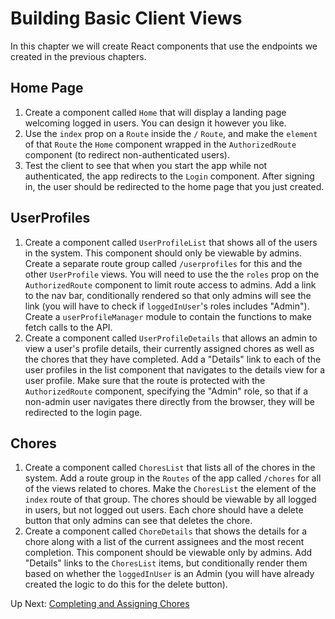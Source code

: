# Building Basic Client Views
In this chapter we will create React components that use the endpoints we created in the previous chapters. 

## Home Page
1. Create a component called `Home` that will display a landing page welcoming logged in users. You can design it however you like. 
1. Use the `index` prop on a `Route` inside the `/` `Route`, and make the `element` of that `Route` the `Home` component wrapped in the `AuthorizedRoute` component (to redirect non-authenticated users). 
1. Test the client to see that when you start the app while not authenticated, the app redirects to the `Login` component. After signing in, the user should be redirected to the home page that you just created. 

## UserProfiles
1. Create a component called `UserProfileList` that shows all of the users in the system. This component should only be viewable by admins. Create a separate route group called `/userprofiles` for this and the other `UserProfile` views. You will need to use the the `roles` prop on the `AuthorizedRoute` component to limit route access to admins. Add a link to the nav bar, conditionally rendered so that only admins will see the link (you will have to check if `loggedInUser`'s roles includes "Admin"). Create a `userProfileManager` module to contain the functions to make fetch calls to the API. 
1. Create a component called `UserProfileDetails` that allows an admin to view a user's profile details, their currently assigned chores as well as the chores that they have completed. Add a "Details" link to each of the user profiles in the list component that navigates to the details view for a user profile. Make sure that the route is protected with the `AuthorizedRoute` component, specifying the "Admin" role, so that if a non-admin user navigates there directly from the browser, they will be redirected to the login page. 

## Chores
1. Create a component called `ChoresList` that lists all of the chores in the system. Add a route group in the `Routes` of the app called `/chores` for all of the views related to chores. Make the `ChoresList` the element of the `index` route of that group. The chores should be viewable by all logged in users, but not logged out users. Each chore should have a delete button that only admins can see that deletes the chore. 
1. Create a component called `ChoreDetails` that shows the details for a chore along with a list of the current assignees and the most recent completion. This component should be viewable only by admins. Add "Details" links to the `ChoresList` items, but conditionally render them based on whether the `loggedInUser` is an Admin (you will have already created the logic to do this for the delete button).  

Up Next: [Completing and Assigning Chores](./house-rules-complete-assign.md)